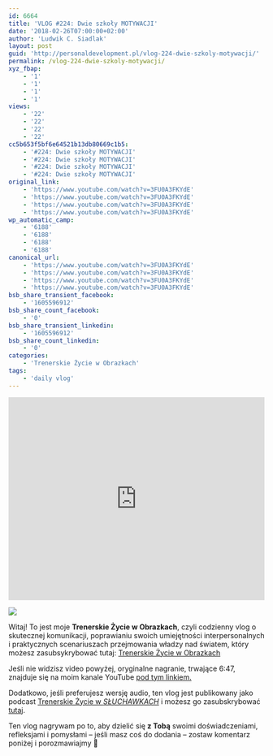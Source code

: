 ```yaml
---
id: 6664
title: 'VLOG #224: Dwie szkoły MOTYWACJI'
date: '2018-02-26T07:00:00+02:00'
author: 'Ludwik C. Siadlak'
layout: post
guid: 'http://personaldevelopment.pl/vlog-224-dwie-szkoly-motywacji/'
permalink: /vlog-224-dwie-szkoly-motywacji/
xyz_fbap:
    - '1'
    - '1'
    - '1'
    - '1'
views:
    - '22'
    - '22'
    - '22'
    - '22'
cc5b653f5bf6e64521b13db80669c1b5:
    - '#224: Dwie szkoły MOTYWACJI'
    - '#224: Dwie szkoły MOTYWACJI'
    - '#224: Dwie szkoły MOTYWACJI'
    - '#224: Dwie szkoły MOTYWACJI'
original_link:
    - 'https://www.youtube.com/watch?v=3FU0A3FKYdE'
    - 'https://www.youtube.com/watch?v=3FU0A3FKYdE'
    - 'https://www.youtube.com/watch?v=3FU0A3FKYdE'
    - 'https://www.youtube.com/watch?v=3FU0A3FKYdE'
wp_automatic_camp:
    - '6188'
    - '6188'
    - '6188'
    - '6188'
canonical_url:
    - 'https://www.youtube.com/watch?v=3FU0A3FKYdE'
    - 'https://www.youtube.com/watch?v=3FU0A3FKYdE'
    - 'https://www.youtube.com/watch?v=3FU0A3FKYdE'
    - 'https://www.youtube.com/watch?v=3FU0A3FKYdE'
bsb_share_transient_facebook:
    - '1605596912'
bsb_share_count_facebook:
    - '0'
bsb_share_transient_linkedin:
    - '1605596912'
bsb_share_count_linkedin:
    - '0'
categories:
    - 'Trenerskie Życie w Obrazkach'
tags:
    - 'daily vlog'
---
```


 <iframe allowfullscreen="" frameborder="0" height="400" loading="lazy" src="https://www.youtube.com/embed/3FU0A3FKYdE" width="100%"></iframe>

[![](/emoji/ludwik-c-siadlak-emoji_20.png)](https://go.siadlak.com/TZWO)

Witaj! To jest moje **Trenerskie Życie w Obrazkach**, czyli codzienny vlog o skutecznej komunikacji, poprawianiu swoich umiejętności interpersonalnych i praktycznych scenariuszach przejmowania władzy nad światem, który możesz zasubsykrybować tutaj: [Trenerskie Życie w Obrazkach](https://go.siadlak.com/TZWO)

Jeśli nie widzisz video powyżej, oryginalne nagranie, trwające 6:47, znajduje się na moim kanale YouTube [pod tym linkiem.](https://www.youtube.com/watch?v=3FU0A3FKYdE)

Dodatkowo, jeśli preferujesz wersję audio, ten vlog jest publikowany jako podcast [Trenerskie Życie w <span style="text-transform:uppercase; font-style: italic;">Słuchawkach</span>](https://go.siadlak.com/TZWS) i możesz go zasubskrybować [tutaj](https://go.siadlak.com/TZWS).

Ten vlog nagrywam po to, aby dzielić się **z Tobą** swoimi doświadczeniami, refleksjami i pomysłami – jeśli masz coś do dodania – zostaw komentarz poniżej i porozmawiajmy 🙂